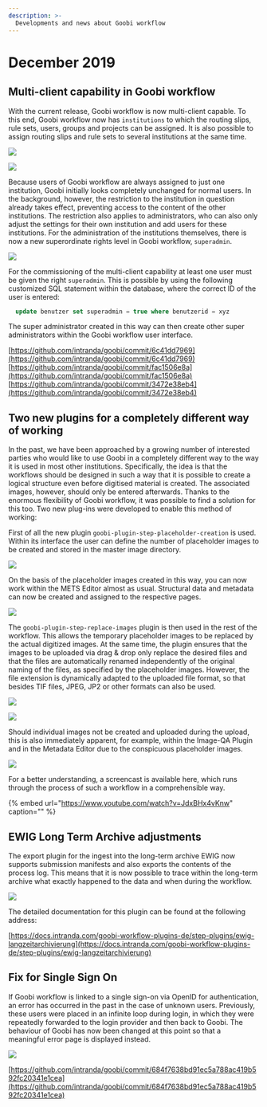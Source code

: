 ```yaml
---
description: >-
  Developments and news about Goobi workflow
---
```


# December 2019

## Multi-client capability in Goobi workflow

With the current release, Goobi workflow is now multi-client capable. To this end, Goobi workflow now has `institutions` to which the routing slips, rule sets, users, groups and projects can be assigned. It is also possible to assign routing slips and rule sets to several institutions at the same time.

![](1912_institutions1_en.png)

![](1912_institutions3_en.png)

Because users of Goobi workflow are always assigned to just one institution, Goobi initially looks completely unchanged for normal users. In the background, however, the restriction to the institution in question already takes effect, preventing access to the content of the other institutions. The restriction also applies to administrators, who can also only adjust the settings for their own institution and add users for these institutions. For the administration of the institutions themselves, there is now a new superordinate rights level in Goobi workflow, `superadmin`.

![](1912_institutions5_en.png)

For the commissioning of the multi-client capability at least one user must be given the right `superadmin`. This is possible by using the following customized SQL statement within the database, where the correct ID of the user is entered:

```sql
  update benutzer set superadmin = true where benutzerid = xyz
```

The super administrator created in this way can then create other super administrators within the Goobi workflow user interface.

[https://github.com/intranda/goobi/commit/6c41dd7969](https://github.com/intranda/goobi/commit/6c41dd7969)  
[https://github.com/intranda/goobi/commit/fac1506e8a](https://github.com/intranda/goobi/commit/fac1506e8a)  
[https://github.com/intranda/goobi/commit/3472e38eb4](https://github.com/intranda/goobi/commit/3472e38eb4)

## Two new plugins for a completely different way of working

In the past, we have been approached by a growing number of interested parties who would like to use Goobi in a completely different way to the way it is used in most other institutions. Specifically, the idea is that the workflows should be designed in such a way that it is possible to create a logical structure even before digitised material is created. The associated images, however, should only be entered afterwards. Thanks to the enormous flexibility of Goobi workflow, it was possible to find a solution for this too. Two new plug-ins were developed to enable this method of working:

First of all the new plugin `goobi-plugin-step-placeholder-creation` is used. Within its interface the user can define the number of placeholder images to be created and stored in the master image directory.

![](1912_placeholder1_en.png)

On the basis of the placeholder images created in this way, you can now work within the METS Editor almost as usual. Structural data and metadata can now be created and assigned to the respective pages.

![](1912_placeholder2_en.png)

The `goobi-plugin-step-replace-images` plugin is then used in the rest of the workflow. This allows the temporary placeholder images to be replaced by the actual digitized images. At the same time, the plugin ensures that the images to be uploaded via drag & drop only replace the desired files and that the files are automatically renamed independently of the original naming of the files, as specified by the placeholder images. However, the file extension is dynamically adapted to the uploaded file format, so that besides TIF files, JPEG, JP2 or other formats can also be used.

![](1912_placeholder3_en.png)

![](1912_placeholder4_en.png)

Should individual images not be created and uploaded during the upload, this is also immediately apparent, for example, within the Image-QA Plugin and in the Metadata Editor due to the conspicuous placeholder images.

![](1912_placeholder5_en.png)

For a better understanding, a screencast is available here, which runs through the process of such a workflow in a comprehensible way.

{% embed url="https://www.youtube.com/watch?v=JdxBHx4vKnw" caption="" %}

## EWIG Long Term Archive adjustments

The export plugin for the ingest into the long-term archive EWIG now supports submission manifests and also exports the contents of the process log. This means that it is now possible to trace within the long-term archive what exactly happened to the data and when during the workflow.

![](1912_ewig_documentation.png)

The detailed documentation for this plugin can be found at the following address:

[https://docs.intranda.com/goobi-workflow-plugins-de/step-plugins/ewig-langzeitarchivierung](https://docs.intranda.com/goobi-workflow-plugins-de/step-plugins/ewig-langzeitarchivierung)

## Fix for Single Sign On

If Goobi workflow is linked to a single sign-on via OpenID for authentication, an error has occurred in the past in the case of unknown users. Previously, these users were placed in an infinite loop during login, in which they were repeatedly forwarded to the login provider and then back to Goobi. The behaviour of Goobi has now been changed at this point so that a meaningful error page is displayed instead.

![](1912_openid_error.png)

[https://github.com/intranda/goobi/commit/684f7638bd91ec5a788ac419b592fc20341e1cea](https://github.com/intranda/goobi/commit/684f7638bd91ec5a788ac419b592fc20341e1cea)